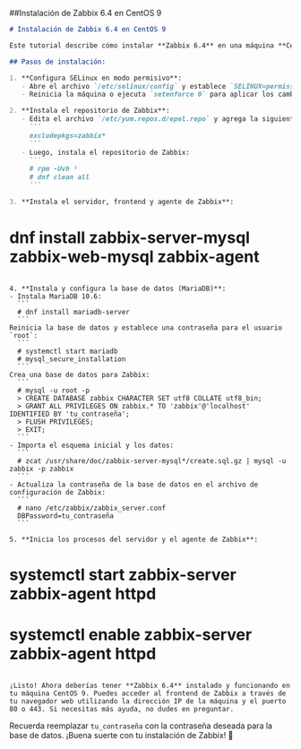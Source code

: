 ##Instalación de Zabbix 6.4 en CentOS 9

```markdown
# Instalación de Zabbix 6.4 en CentOS 9

Este tutorial describe cómo instalar **Zabbix 6.4** en una máquina **CentOS 9** desde cero.

## Pasos de instalación:

1. **Configura SELinux en modo permisivo**:
   - Abre el archivo `/etc/selinux/config` y establece `SELINUX=permissive`.
   - Reinicia la máquina o ejecuta `setenforce 0` para aplicar los cambios.

2. **Instala el repositorio de Zabbix**:
   - Edita el archivo `/etc/yum.repos.d/epel.repo` y agrega la siguiente línea:
     ```
     excludepkgs=zabbix*
     ```
   - Luego, instala el repositorio de Zabbix:
     ```
     # rpm -Uvh ¹
     # dnf clean all
     ```

3. **Instala el servidor, frontend y agente de Zabbix**:
   ```
   # dnf install zabbix-server-mysql zabbix-web-mysql zabbix-agent
   ```

4. **Instala y configura la base de datos (MariaDB)**:
   - Instala MariaDB 10.6:
     ```
     # dnf install mariadb-server
     ```
Reinicia la base de datos y establece una contraseña para el usuario `root`:
     ```
     # systemctl start mariadb
     # mysql_secure_installation
     ```
Crea una base de datos para Zabbix:
     ```
     # mysql -u root -p
     > CREATE DATABASE zabbix CHARACTER SET utf8 COLLATE utf8_bin;
     > GRANT ALL PRIVILEGES ON zabbix.* TO 'zabbix'@'localhost' IDENTIFIED BY 'tu_contraseña';
     > FLUSH PRIVILEGES;
     > EXIT;
     ```
   - Importa el esquema inicial y los datos:
     ```
     # zcat /usr/share/doc/zabbix-server-mysql*/create.sql.gz | mysql -u zabbix -p zabbix
     ```
   - Actualiza la contraseña de la base de datos en el archivo de configuración de Zabbix:
     ```
     # nano /etc/zabbix/zabbix_server.conf
     DBPassword=tu_contraseña
     ```

5. **Inicia los procesos del servidor y el agente de Zabbix**:
   ```
   # systemctl start zabbix-server zabbix-agent httpd
   # systemctl enable zabbix-server zabbix-agent httpd
   ```

¡Listo! Ahora deberías tener **Zabbix 6.4** instalado y funcionando en tu máquina CentOS 9. Puedes acceder al frontend de Zabbix a través de tu navegador web utilizando la dirección IP de la máquina y el puerto 80 o 443. Si necesitas más ayuda, no dudes en preguntar.
```

Recuerda reemplazar `tu_contraseña` con la contraseña deseada para la base de datos. ¡Buena suerte con tu instalación de Zabbix! 🚀
